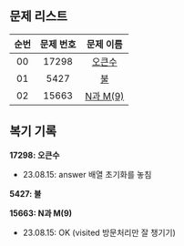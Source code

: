 ## 문제 리스트

|          순번          |       문제 번호         |        문제 이름         |
| :-----: | :-----: | :-----: | 
| 00 | 17298 | <a href="https://www.acmicpc.net/problem/17298">오큰수</a> |
| 01 | 5427 | <a href="https://www.acmicpc.net/problem/5427">불</a> |
| 02 | 15663 | <a href="https://www.acmicpc.net/problem/15663">N과 M(9)</a> |

## 복기 기록

**17298: 오큰수**
- 23.08.15: answer 배열 초기화를 놓침 

**5427: 불**

**15663: N과 M(9)**
- 23.08.15: OK (visited 방문처리만 잘 챙기기)